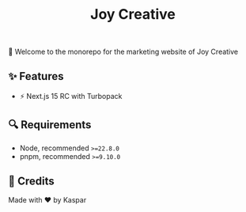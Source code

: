 <p align="center">
  <img alt="" src="https://github.com/user-attachments/assets/8fc10d87-774c-4290-84aa-7efedcbf5422"/>
</p>

<h1 align="center">Joy Creative</h1>
<p align="center">
  <img alt="" src="https://img.shields.io/badge/Next.js-000000.svg?style=for-the-badge&logo=Next.js&labelColor=000">
  <img alt="" src="https://img.shields.io/github/languages/top/kasparnau/joycreative.io?style=for-the-badge&labelColor=000">
  <img alt="" src="https://img.shields.io/github/license/kasparnau/joycreative.io?style=for-the-badge&labelColor=000">
</p>

👋 Welcome to the monorepo for the marketing website of Joy Creative

## ✨ Features

- ⚡️ Next.js 15 RC with Turbopack

## 🔍 Requirements

- Node, recommended `>=22.8.0`
- pnpm, recommended `>=9.10.0`

## 🤖 Credits

Made with ❤️ by Kaspar
